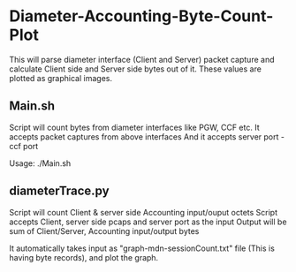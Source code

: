 # Diameter-Accounting-Byte-Count-Plot
This will parse diameter interface (Client and Server) packet capture and calculate Client side and Server side bytes out of it. These values are plotted as graphical images.

Main.sh
-------
Script will count bytes from diameter interfaces like PGW, CCF etc.
It accepts packet captures from above interfaces
And it accepts server port - ccf port

Usage: ./Main.sh <Pgw pcap> <Client pcap> <CCF pcap> <CCF Port>
  
diameterTrace.py
----------------
Script will count Client & server side Accounting input/ouput octets
Script accepts Client, server side pcaps and server port as the input
Output will be sum of Client/Server, Accounting input/output bytes

It automatically takes input as "graph-mdn-sessionCount.txt" file (This is having byte records), and plot the graph.
